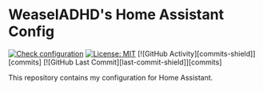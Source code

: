 # WeaselADHD's Home Assistant Config


[![Check configuration](https://github.com/WeaselADHD/Home-AssistantConfig/workflows/Home%20Assistant%20CI/badge.svg)](https://github.com/WeaselADHD/Home-AssistantConfig/actions?query=workflow%3A%22Home+Assistant+CI%22)
[![License: MIT](https://img.shields.io/badge/License-MIT-green.svg)](https://github.com/WeaselADHD/Home-AssistantConfig/blob/master/LICENSE)
[![GitHub Activity][commits-shield]][commits]
[![GitHub Last Commit][last-commit-shield]][commits]

This repository contains my configuration for Home Assistant.
